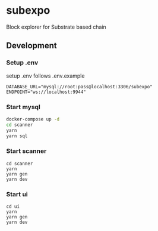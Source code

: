 # subexpo

Block explorer for Substrate based chain 

## Development

### Setup .env
setup .env follows .env.example
```
DATABASE_URL="mysql://root:pass@localhost:3306/subexpo"
ENDPOINT="ws://localhost:9944"
```
### Start mysql

```sh
docker-compose up -d
cd scanner
yarn
yarn sql
```

### Start scanner
```
cd scanner
yarn
yarn gen
yarn dev
```

### Start ui
```
cd ui
yarn
yarn gen
yarn dev
```